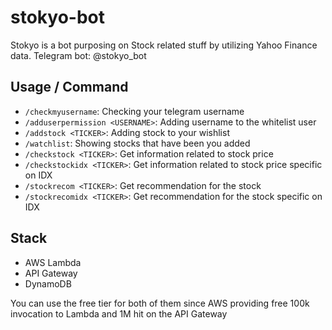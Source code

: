# stokyo-bot
Stokyo is a bot purposing on Stock related stuff by utilizing Yahoo Finance data.
Telegram bot: @stokyo_bot

## Usage / Command
- `/checkmyusername`: Checking your telegram username
- `/adduserpermission <USERNAME>`: Adding username to the whitelist user
- `/addstock <TICKER>`: Adding stock to your wishlist
- `/watchlist`: Showing stocks that have been you added
- `/checkstock <TICKER>`: Get information related to stock price
- `/checkstockidx <TICKER>`: Get information related to stock price specific on IDX
- `/stockrecom <TICKER>`: Get recommendation for the stock
- `/stockrecomidx <TICKER>`: Get recommendation for the stock specific on IDX

## Stack 
- AWS Lambda
- API Gateway
- DynamoDB

You can use the free tier for both of them since AWS providing free 100k invocation to Lambda and 1M hit on the API Gateway
